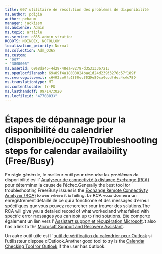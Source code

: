 ```yaml
---
title: 607 utilitaire de résolution des problèmes de disponibilité
ms.author: pdigia
author: pebaum
manager: jackiesm
ms.audience: Admin
ms.topic: article
ms.service: o365-administration
ROBOTS: NOINDEX, NOFOLLOW
localization_priority: Normal
ms.collection: Adm_O365
ms.custom:
- "607"
- "3800005"
ms.assetid: 69e8da45-4d29-48ea-8279-d35313367216
ms.openlocfilehash: 69a89f4a18008024bae1d24d23933276c57f189f
ms.sourcegitcommit: c6692ce0fa1358ec3529e59ca0ecdfdea4cdc759
ms.translationtype: MT
ms.contentlocale: fr-FR
ms.lasthandoff: 09/14/2020
ms.locfileid: "47708033"
---
```

# <a name="troubleshooting-steps-for-calendar-availability-freebusy"></a><span data-ttu-id="45208-102">Étapes de dépannage pour la disponibilité du calendrier (disponible/occupé)</span><span class="sxs-lookup"><span data-stu-id="45208-102">Troubleshooting steps for calendar availability (Free/Busy)</span></span>

<span data-ttu-id="45208-103">En règle générale, le meilleur outil pour résoudre les problèmes de disponibilité est l' [Analyseur de connectivité à distance Exchange (RCA)](https://testconnectivity.microsoft.com/Default.aspx?testId=freeBusy) pour déterminer la cause de l’échec.</span><span class="sxs-lookup"><span data-stu-id="45208-103">Generally the best tool for troubleshooting Free/Busy issues is the [Exchange Remote Connectivity Analyzer (RCA)](https://testconnectivity.microsoft.com/Default.aspx?testId=freeBusy) to see where it is failing.</span></span> <span data-ttu-id="45208-104">Le RCA vous donnera un enregistrement détaillé de ce qui a fonctionné et des messages d’erreur spécifiques que vous pouvez rechercher pour trouver des solutions.</span><span class="sxs-lookup"><span data-stu-id="45208-104">The RCA will give you a detailed record of what worked and what failed with specific error messages you can look up to find solutions.</span></span> <span data-ttu-id="45208-105">Elle comporte également un lien vers l' [Assistant support et récupération Microsoft](https://diagnostics.office.com/).</span><span class="sxs-lookup"><span data-stu-id="45208-105">It also has a link to the [Microsoft Support and Recovery Assistant](https://diagnostics.office.com/).</span></span>

<span data-ttu-id="45208-106">Un autre outil utile est l' [outil de vérification du calendrier pour Outlook](https://www.microsoft.com/download/details.aspx?id=28786) si l’utilisateur dispose d’Outlook.</span><span class="sxs-lookup"><span data-stu-id="45208-106">Another good tool to try is the [Calendar Checking Tool for Outlook](https://www.microsoft.com/download/details.aspx?id=28786) if the user has Outlook.</span></span>
